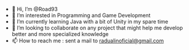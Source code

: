 - 👋 Hi, I’m @Road93
- 👀 I’m interested in Programming and Game Development 
- 🌱 I’m currently learning Java with a bit of Unity in my spare time
- 💞️ I’m looking to collaborate on any project that might help me develop better and more specialized knowledge 
- 📫 How to reach me : sent a mail to radualinoficial@gmail.com 
